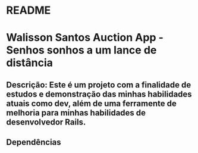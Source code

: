 # README

# Walisson Santos Auction App - Senhos sonhos a um lance de distância

## Descrição: Este é um projeto com a finalidade de estudos e demonstração das minhas habilidades atuais como dev, além de uma ferramente de melhoria para minhas habilidades de desenvolvedor Rails.

## Dependências
<image source="https://img.shields.io/github/languages/top/sorwalisson/Auction-app">